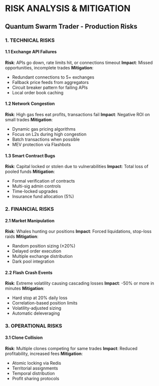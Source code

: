 # RISK ANALYSIS & MITIGATION
## Quantum Swarm Trader - Production Risks

### 1. TECHNICAL RISKS

#### 1.1 Exchange API Failures
**Risk**: APIs go down, rate limits hit, or connections timeout
**Impact**: Missed opportunities, incomplete trades
**Mitigation**:
- Redundant connections to 5+ exchanges
- Fallback price feeds from aggregators
- Circuit breaker pattern for failing APIs
- Local order book caching

#### 1.2 Network Congestion
**Risk**: High gas fees eat profits, transactions fail
**Impact**: Negative ROI on small trades
**Mitigation**:
- Dynamic gas pricing algorithms
- Focus on L2s during high congestion
- Batch transactions when possible
- MEV protection via Flashbots

#### 1.3 Smart Contract Bugs
**Risk**: Capital locked or stolen due to vulnerabilities
**Impact**: Total loss of pooled funds
**Mitigation**:
- Formal verification of contracts
- Multi-sig admin controls
- Time-locked upgrades
- Insurance fund allocation (5%)

### 2. FINANCIAL RISKS

#### 2.1 Market Manipulation
**Risk**: Whales hunting our positions
**Impact**: Forced liquidations, stop-loss raids
**Mitigation**:
- Random position sizing (±20%)
- Delayed order execution
- Multiple exchange distribution
- Dark pool integration

#### 2.2 Flash Crash Events
**Risk**: Extreme volatility causing cascading losses
**Impact**: -50% or more in minutes
**Mitigation**:
- Hard stop at 20% daily loss
- Correlation-based position limits
- Volatility-adjusted sizing
- Automatic deleveraging

### 3. OPERATIONAL RISKS

#### 3.1 Clone Collision
**Risk**: Multiple clones competing for same trades
**Impact**: Reduced profitability, increased fees
**Mitigation**:
- Atomic locking via Redis
- Territorial assignments
- Temporal distribution
- Profit sharing protocols